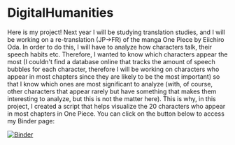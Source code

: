# DigitalHumanities
Here is my project! Next year I will be studying translation studies, and I will be working on a re-translation (JP->FR) of the manga One Piece by Eiichiro Oda. 
In order to do this, I will have to analyze how characters talk, their speech habits etc.
Therefore, I wanted to know which characters appear the most (I couldn't find a database online that tracks the amount of speech bubbles for each character, therefore I will be working on characters who appear in most chapters since they are likely to be the most important) so that I know which ones are most significant to analyze (with, of course, other characters that appear rarely but have something that makes them interesting to analyze, but this is not the matter here).
This is why, in this project, I created a script that helps visualize the 20 characters who appear in most chapters in One Piece.
You can click on the button below to access my Binder page:

[![Binder](https://mybinder.org/badge_logo.svg)](https://mybinder.org/v2/gh/mary-d-lou/DigitalHumanities/HEAD)

